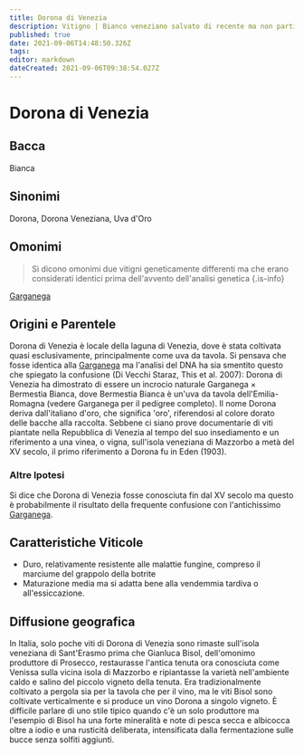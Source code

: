 ```yaml
---
title: Dorona di Venezia
description: Vitigno | Bianco veneziano salvato di recente ma non particolarmente antico.
published: true
date: 2021-09-06T14:48:50.326Z
tags: 
editor: markdown
dateCreated: 2021-09-06T09:38:54.027Z
---
```


# Dorona di Venezia

## Bacca
Bianca

## Sinonimi
Dorona, Dorona Veneziana, Uva d'Oro

## Omonimi
> Si dicono omonimi due vitigni geneticamente differenti ma che erano considerati identici prima dell'avvento dell'analisi genetica
{.is-info}


[Garganega](/vitigni/Italia/garganega)


## Origini e Parentele

Dorona di Venezia è locale della laguna di Venezia, dove è stata coltivata quasi esclusivamente, principalmente come uva da tavola. Si pensava che fosse identica alla [Garganega](/vitigni/Italia/garganega) ma l'analisi del DNA ha sia smentito questo che spiegato la confusione (Di Vecchi Staraz, This et al. 2007): Dorona di Venezia ha dimostrato di essere un incrocio naturale Garganega × Bermestia Bianca, dove Bermestia Bianca è un'uva da tavola dell'Emilia-Romagna (vedere Garganega per il pedigree completo). Il nome Dorona deriva dall'italiano d'oro, che significa 'oro', riferendosi al colore dorato delle bacche alla raccolta. Sebbene ci siano prove documentarie di viti piantate nella Repubblica di Venezia al tempo del suo insediamento e un riferimento a una vinea, o vigna, sull'isola veneziana di Mazzorbo a metà del XV secolo, il primo riferimento a Dorona fu in Eden (1903).

### Altre Ipotesi

Si dice che Dorona di Venezia fosse conosciuta fin dal XV secolo ma questo è probabilmente il risultato della frequente confusione con l'antichissimo [Garganega](/vitigni/Italia/garganega).

## Caratteristiche Viticole

- Duro, relativamente resistente alle malattie fungine, compreso il marciume del grappolo della botrite
- Maturazione media ma si adatta bene alla vendemmia tardiva o all'essiccazione.

## Diffusione geografica

In Italia, solo poche viti di Dorona di Venezia sono rimaste sull'isola veneziana di Sant'Erasmo prima che Gianluca Bisol, dell'omonimo produttore di Prosecco, restaurasse l'antica tenuta ora conosciuta come Venissa sulla vicina isola di Mazzorbo e ripiantasse la varietà nell'ambiente caldo e salino del piccolo vigneto della tenuta. Era tradizionalmente coltivato a pergola sia per la tavola che per il vino, ma le viti Bisol sono coltivate verticalmente e si produce un vino Dorona a singolo vigneto. È difficile parlare di uno stile tipico quando c'è un solo produttore ma l'esempio di Bisol ha una forte mineralità e note di pesca secca e albicocca oltre a iodio e una rusticità deliberata, intensificata dalla fermentazione sulle bucce senza solfiti aggiunti.